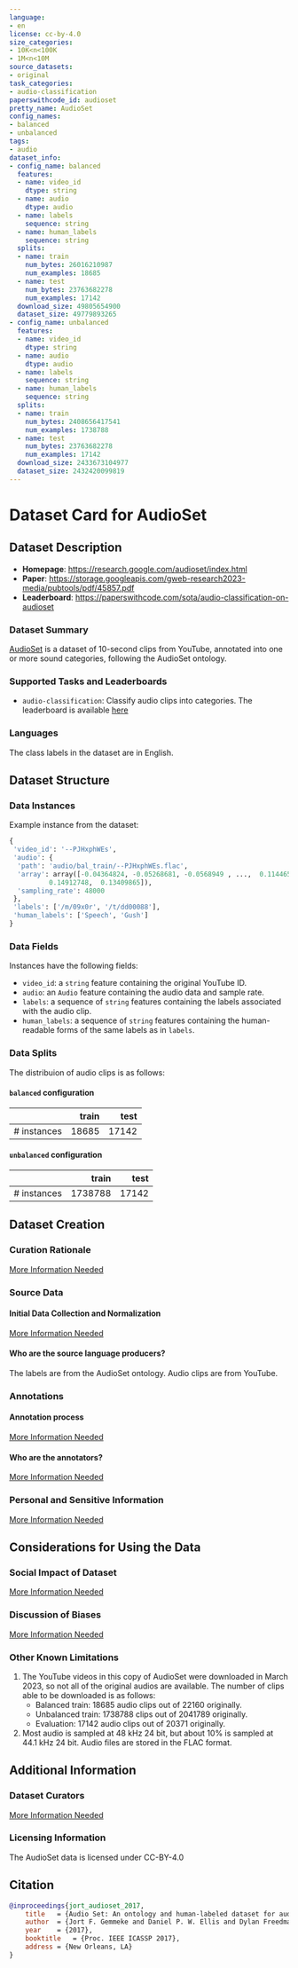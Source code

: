 ```yaml
---
language:
- en
license: cc-by-4.0
size_categories:
- 10K<n<100K
- 1M<n<10M
source_datasets:
- original
task_categories:
- audio-classification
paperswithcode_id: audioset
pretty_name: AudioSet
config_names:
- balanced
- unbalanced
tags:
- audio
dataset_info:
- config_name: balanced
  features:
  - name: video_id
    dtype: string
  - name: audio
    dtype: audio
  - name: labels
    sequence: string
  - name: human_labels
    sequence: string
  splits:
  - name: train
    num_bytes: 26016210987
    num_examples: 18685
  - name: test
    num_bytes: 23763682278
    num_examples: 17142
  download_size: 49805654900
  dataset_size: 49779893265
- config_name: unbalanced
  features:
  - name: video_id
    dtype: string
  - name: audio
    dtype: audio
  - name: labels
    sequence: string
  - name: human_labels
    sequence: string
  splits:
  - name: train
    num_bytes: 2408656417541
    num_examples: 1738788
  - name: test
    num_bytes: 23763682278
    num_examples: 17142
  download_size: 2433673104977
  dataset_size: 2432420099819
---
```


# Dataset Card for AudioSet

## Dataset Description
- **Homepage**: https://research.google.com/audioset/index.html
- **Paper**: https://storage.googleapis.com/gweb-research2023-media/pubtools/pdf/45857.pdf
- **Leaderboard**: https://paperswithcode.com/sota/audio-classification-on-audioset

### Dataset Summary
[AudioSet](https://research.google.com/audioset/dataset/index.html) is a
dataset of 10-second clips from YouTube, annotated into one or more
sound categories, following the AudioSet ontology.

### Supported Tasks and Leaderboards
- `audio-classification`: Classify audio clips into categories. The
  leaderboard is available
  [here](https://paperswithcode.com/sota/audio-classification-on-audioset)

### Languages
The class labels in the dataset are in English.


## Dataset Structure

### Data Instances
Example instance from the dataset:
```python
{
 'video_id': '--PJHxphWEs',
 'audio': {
  'path': 'audio/bal_train/--PJHxphWEs.flac',
  'array': array([-0.04364824, -0.05268681, -0.0568949 , ...,  0.11446512,
          0.14912748,  0.13409865]),
  'sampling_rate': 48000
 },
 'labels': ['/m/09x0r', '/t/dd00088'],
 'human_labels': ['Speech', 'Gush']
}
```

### Data Fields
Instances have the following fields:
- `video_id`: a `string` feature containing the original YouTube ID.
- `audio`: an `Audio` feature containing the audio data and sample rate.
- `labels`: a sequence of `string` features containing the labels
  associated with the audio clip.
- `human_labels`: a sequence of `string` features containing the
  human-readable forms of the same labels as in `labels`.

### Data Splits
The distribuion of audio clips is as follows:

#### `balanced` configuration
|           |train|test |
|-----------|----:|----:|
|# instances|18685|17142|

#### `unbalanced` configuration
|           |train  |test |
|-----------|------:|----:|
|# instances|1738788|17142|


## Dataset Creation

### Curation Rationale
[More Information Needed](https://github.com/huggingface/datasets/blob/master/CONTRIBUTING.md#how-to-contribute-to-the-dataset-cards)

### Source Data

#### Initial Data Collection and Normalization
[More Information Needed](https://github.com/huggingface/datasets/blob/master/CONTRIBUTING.md#how-to-contribute-to-the-dataset-cards)

#### Who are the source language producers?
The labels are from the AudioSet ontology. Audio clips are from YouTube.

### Annotations

#### Annotation process
[More Information Needed](https://github.com/huggingface/datasets/blob/master/CONTRIBUTING.md#how-to-contribute-to-the-dataset-cards)

#### Who are the annotators?
[More Information Needed](https://github.com/huggingface/datasets/blob/master/CONTRIBUTING.md#how-to-contribute-to-the-dataset-cards)

### Personal and Sensitive Information
[More Information Needed](https://github.com/huggingface/datasets/blob/master/CONTRIBUTING.md#how-to-contribute-to-the-dataset-cards)

## Considerations for Using the Data

### Social Impact of Dataset
[More Information Needed](https://github.com/huggingface/datasets/blob/master/CONTRIBUTING.md#how-to-contribute-to-the-dataset-cards)

### Discussion of Biases
[More Information Needed](https://github.com/huggingface/datasets/blob/master/CONTRIBUTING.md#how-to-contribute-to-the-dataset-cards)

### Other Known Limitations
1. The YouTube videos in this copy of AudioSet were downloaded in March
   2023, so not all of the original audios are available. The number of
   clips able to be downloaded is as follows:
   - Balanced train: 18685 audio clips out of 22160 originally.
   - Unbalanced train: 1738788 clips out of 2041789 originally.
   - Evaluation: 17142 audio clips out of 20371 originally.
2. Most audio is sampled at 48 kHz 24 bit, but about 10% is sampled at
   44.1 kHz 24 bit. Audio files are stored in the FLAC format.

## Additional Information

### Dataset Curators
[More Information Needed](https://github.com/huggingface/datasets/blob/master/CONTRIBUTING.md#how-to-contribute-to-the-dataset-cards)

### Licensing Information
The AudioSet data is licensed under CC-BY-4.0

## Citation
```bibtex
@inproceedings{jort_audioset_2017,
	title	= {Audio Set: An ontology and human-labeled dataset for audio events},
	author	= {Jort F. Gemmeke and Daniel P. W. Ellis and Dylan Freedman and Aren Jansen and Wade Lawrence and R. Channing Moore and Manoj Plakal and Marvin Ritter},
	year	= {2017},
	booktitle	= {Proc. IEEE ICASSP 2017},
	address	= {New Orleans, LA}
}
```
